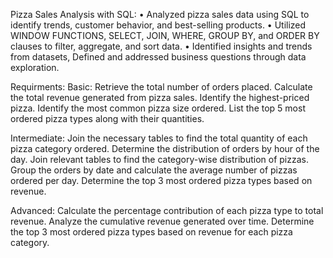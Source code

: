 Pizza Sales Analysis with SQL:
•	Analyzed pizza sales data using SQL to identify trends, customer behavior, and best-selling products.
•	Utilized WINDOW FUNCTIONS, SELECT, JOIN, WHERE, GROUP BY, and ORDER BY clauses to filter, aggregate, and sort data.
•	Identified insights and trends from datasets, Defined and addressed business questions through data exploration.


Requirments:
Basic:
Retrieve the total number of orders placed.
Calculate the total revenue generated from pizza sales.
Identify the highest-priced pizza.
Identify the most common pizza size ordered.
List the top 5 most ordered pizza types along with their quantities.


Intermediate:
Join the necessary tables to find the total quantity of each pizza category ordered.
Determine the distribution of orders by hour of the day.
Join relevant tables to find the category-wise distribution of pizzas.
Group the orders by date and calculate the average number of pizzas ordered per day.
Determine the top 3 most ordered pizza types based on revenue.

Advanced:
Calculate the percentage contribution of each pizza type to total revenue.
Analyze the cumulative revenue generated over time.
Determine the top 3 most ordered pizza types based on revenue for each pizza category.
